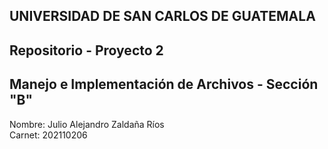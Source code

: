 ## UNIVERSIDAD DE SAN CARLOS DE GUATEMALA
## Repositorio - Proyecto 2
## Manejo e Implementación de Archivos - Sección "B"

Nombre: Julio Alejandro Zaldaña Ríos        
Carnet: 202110206